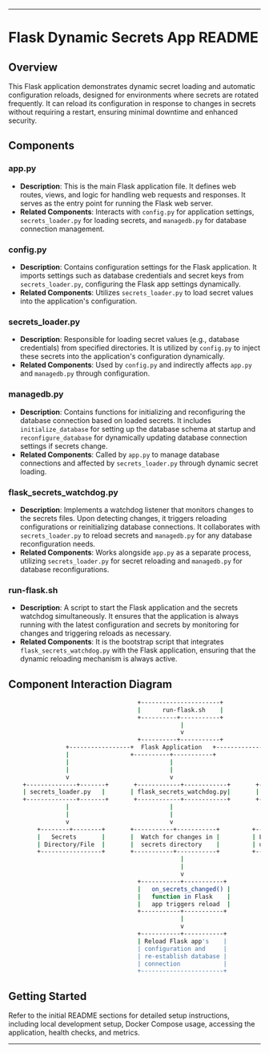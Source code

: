 ---

# Flask Dynamic Secrets App README

## Overview

This Flask application demonstrates dynamic secret loading and automatic configuration reloads, designed for environments where secrets are rotated frequently. It can reload its configuration in response to changes in secrets without requiring a restart, ensuring minimal downtime and enhanced security.

## Components

### app.py

- **Description**: This is the main Flask application file. It defines web routes, views, and logic for handling web requests and responses. It serves as the entry point for running the Flask web server.
- **Related Components**: Interacts with `config.py` for application settings, `secrets_loader.py` for loading secrets, and `managedb.py` for database connection management.

### config.py

- **Description**: Contains configuration settings for the Flask application. It imports settings such as database credentials and secret keys from `secrets_loader.py`, configuring the Flask app settings dynamically.
- **Related Components**: Utilizes `secrets_loader.py` to load secret values into the application's configuration.

### secrets_loader.py

- **Description**: Responsible for loading secret values (e.g., database credentials) from specified directories. It is utilized by `config.py` to inject these secrets into the application's configuration dynamically.
- **Related Components**: Used by `config.py` and indirectly affects `app.py` and `managedb.py` through configuration.

### managedb.py

- **Description**: Contains functions for initializing and reconfiguring the database connection based on loaded secrets. It includes `initialize_database` for setting up the database schema at startup and `reconfigure_database` for dynamically updating database connection settings if secrets change.
- **Related Components**: Called by `app.py` to manage database connections and affected by `secrets_loader.py` through dynamic secret loading.

### flask_secrets_watchdog.py

- **Description**: Implements a watchdog listener that monitors changes to the secrets files. Upon detecting changes, it triggers reloading configurations or reinitializing database connections. It collaborates with `secrets_loader.py` to reload secrets and `managedb.py` for any database reconfiguration needs.
- **Related Components**: Works alongside `app.py` as a separate process, utilizing `secrets_loader.py` for secret reloading and `managedb.py` for database reconfigurations.

### run-flask.sh

- **Description**: A script to start the Flask application and the secrets watchdog simultaneously. It ensures that the application is always running with the latest configuration and secrets by monitoring for changes and triggering reloads as necessary.
- **Related Components**: It is the bootstrap script that integrates `flask_secrets_watchdog.py` with the Flask application, ensuring that the dynamic reloading mechanism is always active.

## Component Interaction Diagram

```bash
                                    +----------------------+
                                    |      run-flask.sh    |
                                    +----------+-----------+
                                                |
                                                v
                                    +----------+-----------+
                +-----------------+  Flask Application   +-----------------+
                |                 +----------+-----------+                 |
                |                            |                               |
                |                            |                               |
                v                            v                               v
    +--------------+-------+       +------------+------------+       +---------+---------+
    | secrets_loader.py   |       | flask_secrets_watchdog.py|       |   config.py        |
    +--------------+-------+       +------------+------------+       +---------+---------+
                |                            |                               |
                |                            |                               |
                v                            v                               v
        +--------+--------+       +-----------+-----------+         +--------+--------+
        |   Secrets       |       |  Watch for changes in |         | Load secrets and |
        | Directory/File  |       |  secrets directory    |         | update app config|
        +-----------------+       +-----------+-----------+         +------------------+
                                                |
                                                |
                                                v
                                    +-----------+-----------+
                                    |   on_secrets_changed() |
                                    |   function in Flask    |
                                    |   app triggers reload  |
                                    +-----------+-----------+
                                                |
                                                v
                                    +-----------+-----------+
                                    | Reload Flask app's    |
                                    | configuration and     |
                                    | re-establish database |
                                    | connection            |
                                    +-----------------------+

```

## Getting Started

Refer to the initial README sections for detailed setup instructions, including local development setup, Docker Compose usage, accessing the application, health checks, and metrics.

---